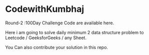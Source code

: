 # CodewithKumbhaj
Round-2 :100Day Challenge Code are available here.

Here i am going to solve daily minimum 2 data structure problem to Leetcode / GeeksforGeeks / any Sheet.

You Can also contribute your solution in this repo.
